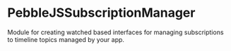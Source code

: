 # PebbleJSSubscriptionManager
Module for creating watched based interfaces for managing subscriptions to timeline topics managed by your app.
